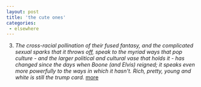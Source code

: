 ```yaml
---
layout: post
title: 'the cute ones'
categories:
 - elsewhere
---
```


03. <i>The cross-racial pollination of their fused fantasy, and the complicated sexual sparks that it throws off, 
	speak to the myriad ways that pop culture - and the larger political and cultural vase that holds it - has changed since the days when Boone (and Elvis) reigned; 
	it speaks even more powerfully to the ways in which it hasn't. Rich, pretty, young and white is still the trump card.</i> <a href="http://www.laweekly.com/ink/03/04/music-hardy.php">more</a>


